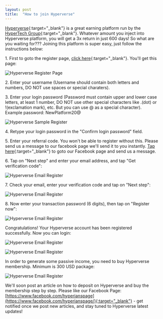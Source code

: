 ```yaml
---
layout: post
title:  "How to join Hyperverse"
---
```


[Hyperverse](https://thehyperverse.net/){:target="_blank"} is a great earning platform run by the [HyperTech Group](https://www.hypertechgrp.com/){:target="_blank"}. Whatever amount you inject into Hyperverse platform, you will get a 3x return in just 600 days! So what are you waiting for??? Joining this platform is super easy, just follow the instructions below:

1\. First to goto the register page, [click here](https://h5.thehyperverse.net/#/pages/login/register){:target="_blank"}. You'll get this page:

![Hyperverse Register Page](/blog/images/upload/post2/1.png)

2\. Enter your username (Username should contain both letters and numbers, DO NOT use spaces or special charaters). 

3\. Enter your login password (Password must contain upper and lower case letters, at least 1 number, DO NOT use other special characters like .(dot) or !(exclamation mark), etc. But you can use @ as a special character). Example password: NewPlatform20@

![Hyperverse Sample Register](/blog/images/upload/post2/2.png)

4\. Retype your login password in the "Confirm login password" field.

5\. Enter your referral code. You won't be able to register without this. Please send us a message to our facebook page we'll send it to you instantly. [Tap here](https://www.facebook.com/hyperianspage/){:target="_blank"} to goto our Facebook page and send us a message. 

6\. Tap on "Next step" and enter your email address, and tap "Get verification code":

![Hyperverse Email Register](/blog/images/upload/post2/3.png)

7\. Check your email, enter your verification code and tap on "Next step":

![Hyperverse Email Register](/blog/images/upload/post2/4.png)

8\. Now enter your transaction password (6 digits), then tap on "Register now":

![Hyperverse Email Register](/blog/images/upload/post2/5.png)

Congratulations! Your Hyperverse account has been registered successfully. Now you can login:

![Hyperverse Email Register](/blog/images/upload/post2/6.png)

![Hyperverse Email Register](/blog/images/upload/post2/7.png)

In order to generate some passive income, you need to buy Hyperverse membership. Minimum is 300 USD package:

![Hyperverse Email Register](/blog/images/upload/post2/8.png)

We'll soon post an article on how to deposit on Hyperverse and buy the membership step by step. Please like our Facebook Page: [https://www.facebook.com/hyperianspage](https://www.facebook.com/hyperianspage/){:target="_blank"} - get notified once we post new articles, and stay tuned to Hyperverse latest updates!